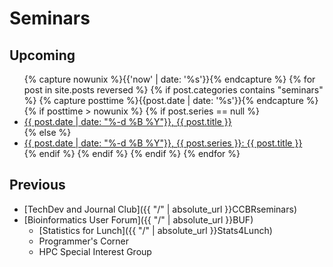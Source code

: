 # Seminars

## Upcoming

<ul>
    {% capture nowunix %}{{'now' | date: '%s'}}{% endcapture %}
    {% for post in site.posts reversed %}
    {% if post.categories contains "seminars" %}
        {% capture posttime %}{{post.date | date: '%s'}}{% endcapture %}
        {% if posttime > nowunix %}
            {% if post.series == null %}
                <li>
                    <a href="{{ "/" | absolute_url }}{{ post.url }}">{{ post.date | date: "%-d %B %Y"}}, {{ post.title }}</a>
                </li>
            {% else %}
                <li>
                    <a href="{{ "/" | absolute_url }}{{ post.url }}">{{ post.date | date: "%-d %B %Y"}}, {{ post.series }}: {{ post.title }}</a>
                </li>
            {% endif %}
        {% endif %}
    {% endif %}
    {% endfor %}
</ul>

## Previous

* [TechDev and Journal Club]({{ "/" | absolute_url }}CCBRseminars)
* [Bioinformatics User Forum]({{ "/" | absolute_url }}BUF)
    * [Statistics for Lunch]({{ "/" | absolute_url }}Stats4Lunch)
    * Programmer's Corner
    * HPC Special Interest Group
